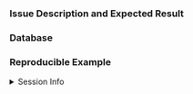 ### Issue Description and Expected Result
<!--Example: `dbGetQuery()` returns incorrect timestamps.-->

### Database
<!--Example: PostgreSQL 9.5, SQL Server 2012-->

### Reproducible Example
<!--
If possible include a _small_ dump of the table with the error and the R code
that generates the error.

Example:
```r
library(odbconnect)
library(DBI)
con <- dbConnect(odbconnect::odbconnect(), dsn = "PostgreSQL")
dbWriteTable(con, "iris", iris)
dbReadTable(con, "iris")
```
-->

<details>
<summary>Session Info</summary>
```r
devtools::session_info()
#> output
```
</details>
